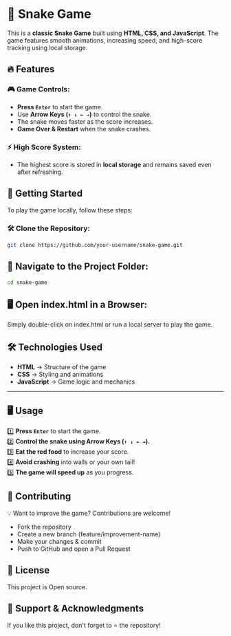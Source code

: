 # 🐍 Snake Game  

This is a **classic Snake Game** built using **HTML, CSS, and JavaScript**. The game features smooth animations, increasing speed, and high-score tracking using local storage.

## 🔥 Features

### 🎮 Game Controls:
- **Press `Enter`** to start the game.
- Use **Arrow Keys (`↑ ↓ ← →`)** to control the snake.
- The snake moves faster as the score increases.
- **Game Over & Restart** when the snake crashes.

### ⚡ High Score System:
- The highest score is stored in **local storage** and remains saved even after refreshing.

## 🚀 Getting Started  

To play the game locally, follow these steps:

### 🛠 Clone the Repository:
```sh
git clone https://github.com/your-username/snake-game.git
```
## 📂 Navigate to the Project Folder:
```sh
cd snake-game
```
## 🖥 Open index.html in a Browser:

Simply double-click on index.html or run a local server to play the game.

## 🛠 Technologies Used  

- **HTML** → Structure of the game  
- **CSS** → Styling and animations  
- **JavaScript** → Game logic and mechanics  

---

## 🖥 Usage  

1️⃣ **Press `Enter`** to start the game.  
2️⃣ **Control the snake using Arrow Keys (`↑ ↓ ← →`).**  
3️⃣ **Eat the red food** to increase your score.  
4️⃣ **Avoid crashing** into walls or your own tail!  
5️⃣ **The game will speed up** as you progress.  


## 🤝 Contributing

💡 Want to improve the game? Contributions are welcome!

- Fork the repository
- Create a new branch (feature/improvement-name)
- Make your changes & commit
- Push to GitHub and open a Pull Request

## 📜 License

This project is Open source.

## 🌟 Support & Acknowledgments
If you like this project, don't forget to ⭐ the repository!
